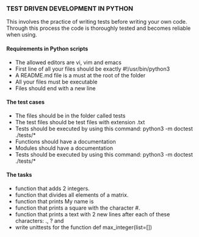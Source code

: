 ### TEST DRIVEN DEVELOPMENT IN PYTHON
This involves the practice of writing tests before writing your own code. Through this process the code is thoroughly tested and becomes reliable when using.

#### Requirements in Python scripts
- The allowed editors are vi, vim and emacs
- First line of all your files should be exactly #!/usr/bin/python3
- A README.md file is a must at the root of the folder
- All your files must be executable
- Files should end with a new line

#### The test cases
- The files should be in the folder called tests
- The test files should be test files with extension .txt
- Tests should be executed by using this command: python3 -m doctest ./tests/*
- Functions should have a documentation
- Modules should have a documentation 
- Tests should be executed by using this command: python3 -m doctest ./tests/*

#### The tasks
- function that adds 2 integers.
- function that divides all elements of a matrix.
- function that prints My name is <first name> <last name>
- function that prints a square with the character #.
- function that prints a text with 2 new lines after each of these characters: ., ? and
- write unittests for the function def max_integer(list=[])
